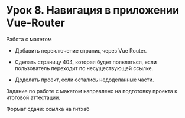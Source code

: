 # Урок 8. Навигация в приложении Vue-Router

Работа с макетом

- Добавить переключение страниц через Vue Router.

- Сделать страницу 404, которая будет появляться, если пользователь переходит по несуществующей ссылке.

- Доделать проект, если остались недоделанные части.

Задание по работе с макетом направлено на подготовку проекта к итоговой аттестации.

Формат сдачи: ссылка на гитхаб
